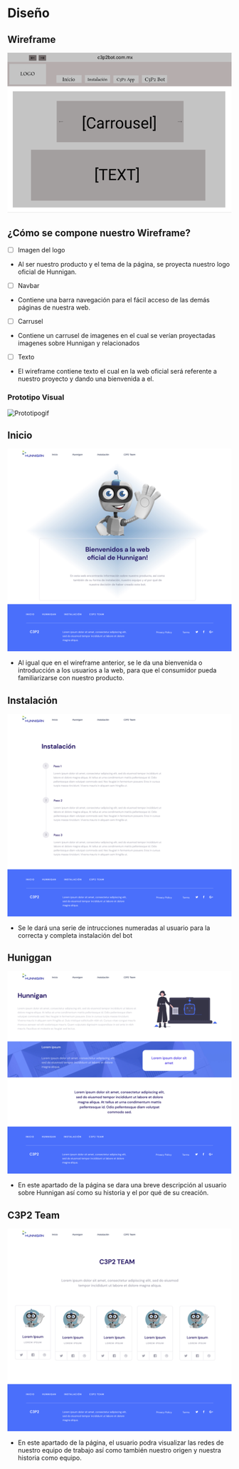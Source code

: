 # Diseño
## Wireframe
![Wireframe](./Materiales/wireframe1_WebApp.png)
## ¿Cómo se compone nuestro Wireframe?

- [ ] Imagen del logo
- Al ser nuestro producto y el tema de la página, se proyecta nuestro logo oficial de Hunnigan.

- [ ] Navbar
- Contiene una barra navegación para el fácil acceso de las demás páginas de nuestra web.

- [ ] Carrusel
- Contiene un carrusel de imagenes en el cual se verían proyectadas imagenes sobre Hunnigan y relacionados

- [ ] Texto 
- El wireframe contiene texto el cual en la web oficial será referente a nuestro proyecto y dando una bienvenida a el.


### Prototipo Visual

![Prototipogif](./Materiales/proto.gif)

## Inicio

![Prototipo1](./Materiales/Prototipo.jpg)

- Al igual que en el wireframe anterior, se le da una bienvenida o introducción a los usuarios a la web, para que el consumidor pueda familiarizarse con nuestro producto.

## Instalación

![Prototipo2](./Materiales/Prototipo2.jpg)

- Se le dará una serie de intrucciones numeradas al usuario para la correcta y completa instalación del bot 

## Huniggan

![Prototipo3](./Materiales/Prototipo3.jpg)

- En este apartado de la página se dara una breve descripción al usuario sobre Hunnigan así como su historia y el por qué de su creación.

## C3P2 Team

![Prototipo4](./Materiales/Prototipo4.jpg)

- En este apartado de la página, el usuario podra visualizar las redes de nuestro equipo de trabajo así como también nuestro origen y nuestra historia como equipo.
